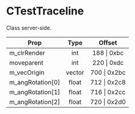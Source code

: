 # CTestTraceline

Class server-side.

|Prop|Type|Offset|
|---|:-:|:-:|
|m_clrRender|int|188 \| 0xbc|
|moveparent|int|220 \| 0xdc|
|m_vecOrigin|vector|700 \| 0x2bc|
|m_angRotation[0]|float|712 \| 0x2c8|
|m_angRotation[1]|float|716 \| 0x2cc|
|m_angRotation[2]|float|720 \| 0x2d0|
